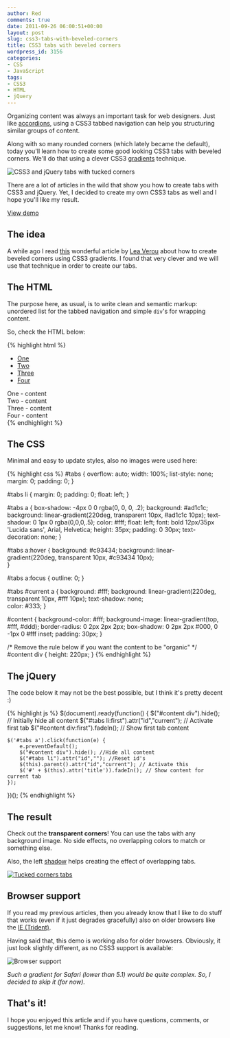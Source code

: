 ```yaml
---
author: Red
comments: true
date: 2011-09-26 06:00:51+00:00
layout: post
slug: css3-tabs-with-beveled-corners
title: CSS3 tabs with beveled corners
wordpress_id: 3156
categories:
- CSS
- JavaScript
tags:
- CSS3
- HTML
- jQuery
---
```


Organizing content was always an important task for web designers. Just like [accordions](/css3-accordion), using a CSS3 tabbed navigation can help you structuring similar groups of content.

Along with so many rounded corners (which lately became the default), today you'll learn how to create some good looking CSS3 tabs with beveled corners. We'll do that using a clever CSS3 [gradients](/css-gradients-quick-tutorial) technique.

![CSS3 and jQuery tabs with tucked corners](http://www.red-team-design.com/wp-content/uploads/2011/09/css3-jquery-tabs.png)

<!-- more -->

There are a lot of articles in the wild that show you how to create tabs with CSS3 and jQuery. Yet, I decided to create my own CSS3 tabs as well and I hope you'll like my result.

[View demo](/wp-content/uploads/2011/09/css3-tabs-with-beveled-corners-demo.html)

## The idea

A while ago I read [this](http://leaverou.me/2011/03/beveled-corners-negative-border-radius-with-css3-gradients/) wonderful article by [Lea Verou](http://leaverou.me/) about how to create beveled corners using CSS3 gradients. I found that very clever and we will use that technique in order to create our tabs.

## The HTML

The purpose here, as usual, is to write clean and semantic markup: unordered list for the tabbed navigation and simple `div`'s for wrapping content. 

So, check the HTML below:

{% highlight html %}
<ul id="tabs">
    <li><a href="#" title="tab1">One</a></li>
    <li><a href="#" title="tab2">Two</a></li>
    <li><a href="#" title="tab3">Three</a></li>
    <li><a href="#" title="tab4">Four</a></li>    
</ul>

<div id="content"> 
    <div id="tab1">One - content</div>
    <div id="tab2">Two - content</div>
    <div id="tab3">Three - content</div>
    <div id="tab4">Four - content</div>
</div>
{% endhighlight %}  

## The CSS

Minimal and easy to update styles, also no images were used here:

{% highlight css %}
#tabs {
  overflow: auto;
  width: 100%;
  list-style: none;
  margin: 0;
  padding: 0;
}

#tabs li {
    margin: 0;
    padding: 0;
    float: left;
}

#tabs a {
    box-shadow: -4px 0 0 rgba(0, 0, 0, .2);
    background: #ad1c1c;
    background: linear-gradient(220deg, transparent 10px, #ad1c1c 10px);
    text-shadow: 0 1px 0 rgba(0,0,0,.5);
    color: #fff;
    float: left;
    font: bold 12px/35px 'Lucida sans', Arial, Helvetica;
    height: 35px;
    padding: 0 30px;
    text-decoration: none;
}

#tabs a:hover {
    background: #c93434;
    background: linear-gradient(220deg, transparent 10px, #c93434 10px);     
}

#tabs a:focus {
    outline: 0;
}

#tabs #current a {
    background: #fff;
    background: linear-gradient(220deg, transparent 10px, #fff 10px);
    text-shadow: none;    
    color: #333;
}

#content {
    background-color: #fff;
    background-image:         linear-gradient(top, #fff, #ddd);
    border-radius: 0 2px 2px 2px;
    box-shadow: 0 2px 2px #000, 0 -1px 0 #fff inset;
    padding: 30px;
}

/* Remove the rule below if you want the content to be "organic" */
#content div {
    height: 220px; 
}
{% endhighlight %}

## The jQuery

The code below it may not be the best possible, but I think it's pretty decent :)

{% highlight js %}
$(document).ready(function() {
    $("#content div").hide(); // Initially hide all content
    $("#tabs li:first").attr("id","current"); // Activate first tab
    $("#content div:first").fadeIn(); // Show first tab content
    
    $('#tabs a').click(function(e) {
        e.preventDefault();        
        $("#content div").hide(); //Hide all content
        $("#tabs li").attr("id",""); //Reset id's
        $(this).parent().attr("id","current"); // Activate this
        $('#' + $(this).attr('title')).fadeIn(); // Show content for current tab
    });
})();
{% endhighlight %}

## The result

Check out the **transparent corners**! You can use the tabs with any background image. No side effects, no overlapping colors to match or something else.

Also, the left [shadow](/how-to-create-slick-effects-with-css3-box-shadow) helps creating the effect of overlapping tabs.

[![Tucked corners tabs](http://www.red-team-design.com/wp-content/uploads/2011/09/css3-jquery-tabs-result.png)](/wp-content/uploads/2011/09/css3-tabs-with-beveled-corners-demo.html)

## Browser support

If you read my previous articles, then you already know that I like to do stuff that works (even if it just degrades gracefully) also on older browsers like the [IE (Trident)](http://www.red-team-design.com/how-to-solve-common-ie-bugs).

Having said that, this demo is working also for older browsers. Obviously, it just look slightly different, as no CSS3 support is available:

![Browser support](http://www.red-team-design.com/wp-content/uploads/2011/09/css3-jquery-tabs-browser-support.png)

_Such a gradient for Safari (lower than 5.1) would be quite complex. So, I decided to skip it (for now)._

## That's it!

I hope you enjoyed this article and if you have questions, comments, or suggestions, let me know! Thanks for reading.